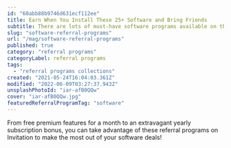 ```yaml
---
id: "60abb88b9746d631ecf112ee"
title: Earn When You Install These 25+ Software and Bring Friends
subtitle: There are lots of must-have software programs available on the internet, did you know you could get a better deal?
slug: "software-referral-programs"
url: "/mag/software-referral-programs"
published: true
category: "referral programs"
categoryLabel: referral programs
tags:
  - "referral programs collections"
created: "2021-05-24T16:04:03.361Z"
modified: "2022-06-09T03:27:37.943Z"
unsplashPhotoId: "iar-afB0QQw"
cover: "iar-afB0QQw.jpg"
featuredReferralProgramTag: "software"
---
```

From free premium features for a month to an extravagant yearly subscription bonus, you can take advantage of these referral programs on Invitation to make the most out of your software deals!